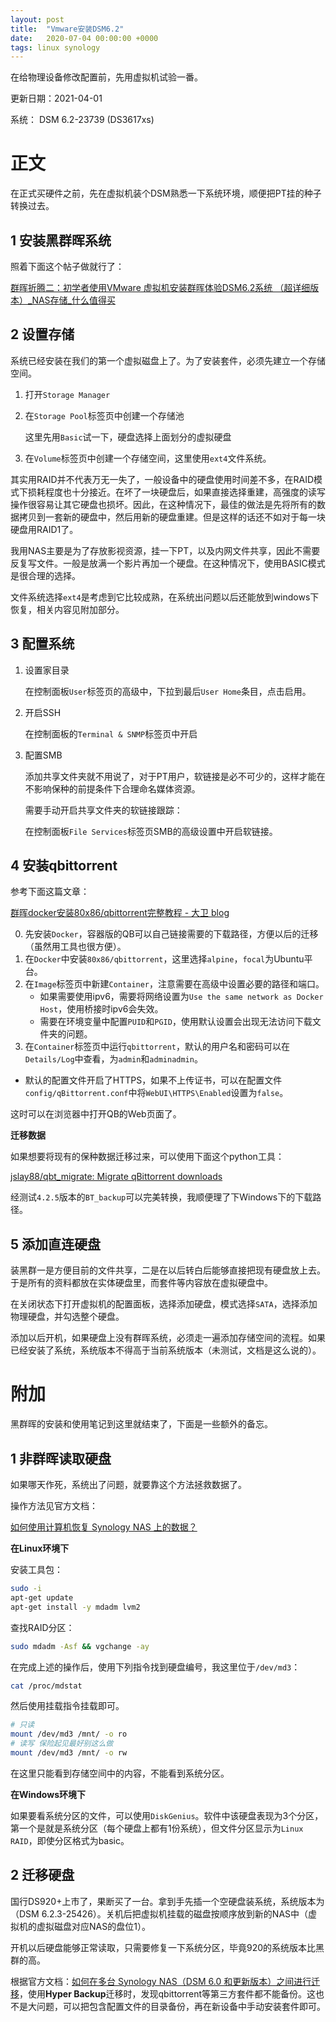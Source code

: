```yaml
---
layout: post
title:  "Vmware安装DSM6.2"
date:   2020-07-04 00:00:00 +0000
tags: linux synology
---
```




在给物理设备修改配置前，先用虚拟机试验一番。



更新日期：2021-04-01

系统： DSM 6.2-23739 (DS3617xs)



# 正文



在正式买硬件之前，先在虚拟机装个DSM熟悉一下系统环境，顺便把PT挂的种子转换过去。



## 1 安装黑群晖系统

照着下面这个帖子做就行了：

[群晖折腾二：初学者使用VMware 虚拟机安装群晖体验DSM6.2系统 （超详细版本）_NAS存储_什么值得买](https://post.smzdm.com/p/ar0v4orw/)



## 2 设置存储

系统已经安装在我们的第一个虚拟磁盘上了。为了安装套件，必须先建立一个存储空间。

1. 打开`Storage Manager`

2. 在`Storage Pool`标签页中创建一个存储池

   这里先用`Basic`试一下，硬盘选择上面划分的虚拟硬盘

3. 在`Volume`标签页中创建一个存储空间，这里使用`ext4`文件系统。

其实用RAID并不代表万无一失了，一般设备中的硬盘使用时间差不多，在RAID模式下损耗程度也十分接近。在坏了一块硬盘后，如果直接选择重建，高强度的读写操作很容易让其它硬盘也损坏。因此，在这种情况下，最佳的做法是先将所有的数据拷贝到一套新的硬盘中，然后用新的硬盘重建。但是这样的话还不如对于每一块硬盘用RAID1了。

我用NAS主要是为了存放影视资源，挂一下PT，以及内网文件共享，因此不需要反复写文件。一般是放满一个影片再加一个硬盘。在这种情况下，使用BASIC模式是很合理的选择。

文件系统选择`ext4`是考虑到它比较成熟，在系统出问题以后还能放到windows下恢复，相关内容见附加部分。



## 3 配置系统

1. 设置家目录

   在控制面板`User`标签页的高级中，下拉到最后`User Home`条目，点击启用。

2. 开启SSH

   在控制面板的`Terminal & SNMP`标签页中开启

3. 配置SMB

   添加共享文件夹就不用说了，对于PT用户，软链接是必不可少的，这样才能在不影响保种的前提条件下合理命名媒体资源。

   需要手动开启共享文件夹的软链接跟踪：

   在控制面板`File Services`标签页SMB的高级设置中开启软链接。



## 4 安装qbittorrent

参考下面这篇文章：

[群晖docker安装80x86/qbittorrent完整教程 - 大卫 blog](https://www.iyuu.cn/archives/304/)

0. 先安装`Docker`，容器版的QB可以自己链接需要的下载路径，方便以后的迁移（虽然用工具也很方便）。
1. 在`Docker`中安装`80x86/qbittorrent`，这里选择`alpine`，`focal`为Ubuntu平台。
2. 在`Image`标签页中新建`Container`，注意需要在高级中设置必要的路径和端口。
   * 如果需要使用ipv6，需要将网络设置为`Use the same network as Docker Host`，使用桥接时ipv6会失效。
   * 需要在环境变量中配置`PUID`和`PGID`，使用默认设置会出现无法访问下载文件夹的问题。
3. 在`Container`标签页中运行`qbittorrent`，默认的用户名和密码可以在`Details/Log`中查看，为`admin`和`adminadmin`。

* 默认的配置文件开启了HTTPS，如果不上传证书，可以在配置文件`config/qBittorrent.conf`中将`WebUI\HTTPS\Enabled`设置为`false`。

这时可以在浏览器中打开QB的Web页面了。

**迁移数据**

如果想要将现有的保种数据迁移过来，可以使用下面这个python工具：

[jslay88/qbt_migrate: Migrate qBittorrent downloads](https://github.com/jslay88/qbt_migrate)

经测试`4.2.5`版本的`BT_backup`可以完美转换，我顺便理了下Windows下的下载路径。



## 5 添加直连硬盘

装黑群一是方便目前的文件共享，二是在以后转白后能够直接把现有硬盘放上去。于是所有的资料都放在实体硬盘里，而套件等内容放在虚拟硬盘中。

在关闭状态下打开虚拟机的配置面板，选择添加硬盘，模式选择`SATA`，选择添加物理硬盘，并勾选整个硬盘。

添加以后开机，如果硬盘上没有群晖系统，必须走一遍添加存储空间的流程。如果已经安装了系统，系统版本不得高于当前系统版本（未测试，文档是这么说的）。



# 附加

黑群晖的安装和使用笔记到这里就结束了，下面是一些额外的备忘。



## 1 非群晖读取硬盘

如果哪天作死，系统出了问题，就要靠这个方法拯救数据了。

操作方法见官方文档：

[如何使用计算机恢复 Synology NAS 上的数据？](https://www.synology.com/zh-cn/knowledgebase/DSM/tutorial/Storage/How_can_I_recover_data_from_my_DiskStation_using_a_PC)

**在Linux环境下**

安装工具包：

```bash
sudo -i
apt-get update
apt-get install -y mdadm lvm2
```

查找RAID分区：

```bash
sudo mdadm -Asf && vgchange -ay
```

在完成上述的操作后，使用下列指令找到硬盘编号，我这里位于`/dev/md3`：

```bash
cat /proc/mdstat
```

然后使用挂载指令挂载即可。

```bash
# 只读
mount /dev/md3 /mnt/ -o ro
# 读写 保险起见最好别这么做
mount /dev/md3 /mnt/ -o rw
```

在这里只能看到存储空间中的内容，不能看到系统分区。

**在Windows环境下**

如果要看系统分区的文件，可以使用`DiskGenius`。软件中该硬盘表现为3个分区，第一个是就是系统分区（每个硬盘上都有1份系统），但文件分区显示为`Linux RAID`，即使分区格式为basic。



## 2 迁移硬盘

国行DS920+上市了，果断买了一台。拿到手先插一个空硬盘装系统，系统版本为（DSM 6.2.3-25426）。关机后把虚拟机挂载的磁盘按顺序放到新的NAS中（虚拟机的虚拟磁盘对应NAS的盘位1）。

开机以后硬盘能够正常读取，只需要修复一下系统分区，毕竟920的系统版本比黑群的高。

根据官方文档：[如何在多台 Synology NAS（DSM 6.0 和更新版本）之间进行迁移](https://www.synology.com/zh-cn/knowledgebase/DSM/tutorial/General_Setup/How_to_migrate_between_Synology_NAS_DSM_6_0_and_later)，使用**Hyper Backup**迁移时，发现qbittorrent等第三方套件都不能备份。这也不是大问题，可以把包含配置文件的目录备份，再在新设备中手动安装套件即可。

